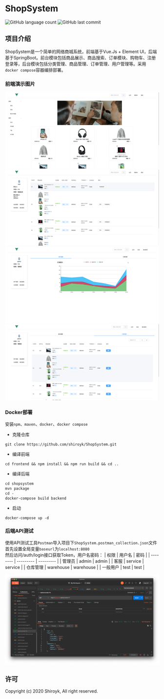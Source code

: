 # ShopSystem
![GitHub language count](https://img.shields.io/github/languages/count/shiroyk/ShopSystem)
![GitHub last commit](https://img.shields.io/github/last-commit/shiroyk/ShopSystem)

## 项目介绍
ShopSystem是一个简单的网络商城系统，前端基于Vue.Js + Element UI，后端基于SpringBoot。前台模块包括商品展示、商品搜索、订单模块、购物车、注册登录等，后台模块包括分类管理、商品管理、订单管理、用户管理等。采用`docker compose`容器编排部署。

### 前端演示图片
![前端演示图片](demo/1.png)
![前端演示图片](demo/2.png)
![前端演示图片](demo/3.png)
![前端演示图片](demo/4.png)

### Docker部署
安装`npm`、`maven`、`docker`、`docker compose`
- 克隆仓库
```
git clone https://github.com/shiroyk/ShopSystem.git
```
- 编译前端
```
cd frontend && npm install && npm run build && cd ..
```
- 编译后端<br>
```
cd shopsystem
mvn package
cd -
docker-compose build backend
```
- 启动
```
docker-compose up -d
```

### 后端API测试
使用API测试工具`Postman`导入项目下`ShopSystem.postman_collection.json`文件<br>
首先设置全局变量`baseurl`为`localhost:8080`<br>
然后访问/auth/login接口获取Token，用户名密码：
| 权限     | 用户名    | 密码      |
| -------- | --------- | --------- |
| 管理员   | admin     | admin     |
| 客服     | service   | service   |
| 仓库管理 | warehouse | warehouse |
| 一般用户 | test      | test      |


![Postman](demo/5.png)

## 许可
Copyright (c) 2020 Shiroyk, All right reserved.
